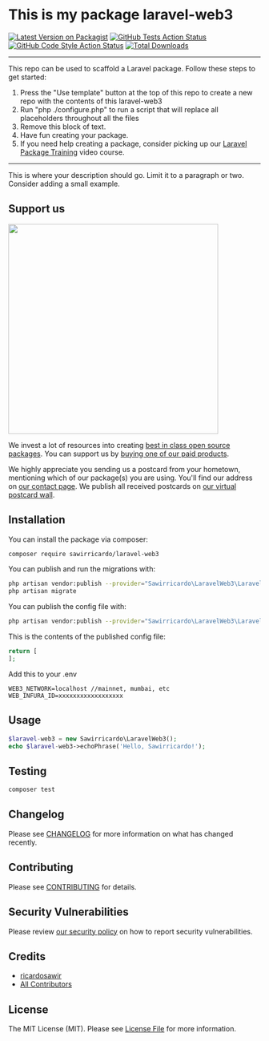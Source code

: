 # This is my package laravel-web3

[![Latest Version on Packagist](https://img.shields.io/packagist/v/sawirricardo/laravel-web3.svg?style=flat-square)](https://packagist.org/packages/sawirricardo/laravel-web3)
[![GitHub Tests Action Status](https://img.shields.io/github/workflow/status/sawirricardo/laravel-web3/run-tests?label=tests)](https://github.com/sawirricardo/laravel-web3/actions?query=workflow%3Arun-tests+branch%3Amain)
[![GitHub Code Style Action Status](https://img.shields.io/github/workflow/status/sawirricardo/laravel-web3/Check%20&%20fix%20styling?label=code%20style)](https://github.com/sawirricardo/laravel-web3/actions?query=workflow%3A"Check+%26+fix+styling"+branch%3Amain)
[![Total Downloads](https://img.shields.io/packagist/dt/sawirricardo/laravel-web3.svg?style=flat-square)](https://packagist.org/packages/sawirricardo/laravel-web3)

---

This repo can be used to scaffold a Laravel package. Follow these steps to get started:

1. Press the "Use template" button at the top of this repo to create a new repo with the contents of this laravel-web3
2. Run "php ./configure.php" to run a script that will replace all placeholders throughout all the files
3. Remove this block of text.
4. Have fun creating your package.
5. If you need help creating a package, consider picking up our <a href="https://laravelpackage.training">Laravel Package Training</a> video course.

---

This is where your description should go. Limit it to a paragraph or two. Consider adding a small example.

## Support us

[<img src="https://github-ads.s3.eu-central-1.amazonaws.com/laravel-web3.jpg?t=1" width="419px" />](https://spatie.be/github-ad-click/laravel-web3)

We invest a lot of resources into creating [best in class open source packages](https://spatie.be/open-source). You can support us by [buying one of our paid products](https://spatie.be/open-source/support-us).

We highly appreciate you sending us a postcard from your hometown, mentioning which of our package(s) you are using. You'll find our address on [our contact page](https://spatie.be/about-us). We publish all received postcards on [our virtual postcard wall](https://spatie.be/open-source/postcards).

## Installation

You can install the package via composer:

```bash
composer require sawirricardo/laravel-web3
```

You can publish and run the migrations with:

```bash
php artisan vendor:publish --provider="Sawirricardo\LaravelWeb3\LaravelWeb3ServiceProvider" --tag="laravel-web3-migrations"
php artisan migrate
```

You can publish the config file with:

```bash
php artisan vendor:publish --provider="Sawirricardo\LaravelWeb3\LaravelWeb3ServiceProvider" --tag="laravel-web3-config"
```

This is the contents of the published config file:

```php
return [
];
```

Add this to your .env

```env
WEB3_NETWORK=localhost //mainnet, mumbai, etc
WEB_INFURA_ID=xxxxxxxxxxxxxxxxxx
```

## Usage

```php
$laravel-web3 = new Sawirricardo\LaravelWeb3();
echo $laravel-web3->echoPhrase('Hello, Sawirricardo!');
```

## Testing

```bash
composer test
```

## Changelog

Please see [CHANGELOG](CHANGELOG.md) for more information on what has changed recently.

## Contributing

Please see [CONTRIBUTING](.github/CONTRIBUTING.md) for details.

## Security Vulnerabilities

Please review [our security policy](../../security/policy) on how to report security vulnerabilities.

## Credits

-   [ricardosawir](https://github.com/sawirricardo)
-   [All Contributors](../../contributors)

## License

The MIT License (MIT). Please see [License File](LICENSE.md) for more information.
